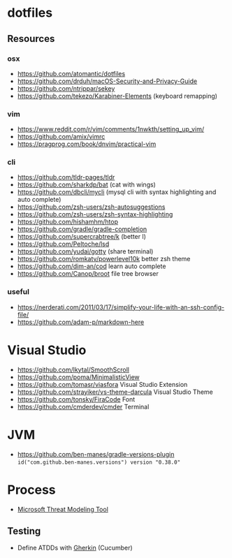 # dotfiles

## Resources

### osx
* https://github.com/atomantic/dotfiles
* https://github.com/drduh/macOS-Security-and-Privacy-Guide
* https://github.com/ntrippar/sekey
* https://github.com/tekezo/Karabiner-Elements (keyboard remapping)

### vim
* https://www.reddit.com/r/vim/comments/1nwkth/setting_up_vim/
* https://github.com/amix/vimrc
* https://pragprog.com/book/dnvim/practical-vim

### cli
* https://github.com/tldr-pages/tldr
* https://github.com/sharkdp/bat (cat with wings)
* https://github.com/dbcli/mycli (mysql cli with syntax highlighting and auto complete)
* https://github.com/zsh-users/zsh-autosuggestions
* https://github.com/zsh-users/zsh-syntax-highlighting
* https://github.com/hishamhm/htop
* https://github.com/gradle/gradle-completion
* https://github.com/supercrabtree/k (better l)
* https://github.com/Peltoche/lsd
* https://github.com/yudai/gotty (share terminal)
* https://github.com/romkatv/powerlevel10k better zsh theme
* https://github.com/dim-an/cod learn auto complete
* https://github.com/Canop/broot file tree browser

### useful
* https://nerderati.com/2011/03/17/simplify-your-life-with-an-ssh-config-file/
* https://github.com/adam-p/markdown-here

# Visual Studio
* https://github.com/lkytal/SmoothScroll
* https://github.com/poma/MinimalisticView
* https://github.com/tomasr/viasfora Visual Studio Extension
* https://github.com/strayiker/vs-theme-darcula Visual Studio Theme
* https://github.com/tonsky/FiraCode Font
* https://github.com/cmderdev/cmder Terminal

# JVM
* https://github.com/ben-manes/gradle-versions-plugin `id("com.github.ben-manes.versions") version "0.38.0"`


# Process

* [Microsoft Threat Modeling Tool](https://docs.microsoft.com/en-us/azure/security/develop/threat-modeling-tool)

## Testing
* Define ATDDs with [Gherkin](https://cucumber.io/docs/gherkin/) (Cucumber)
